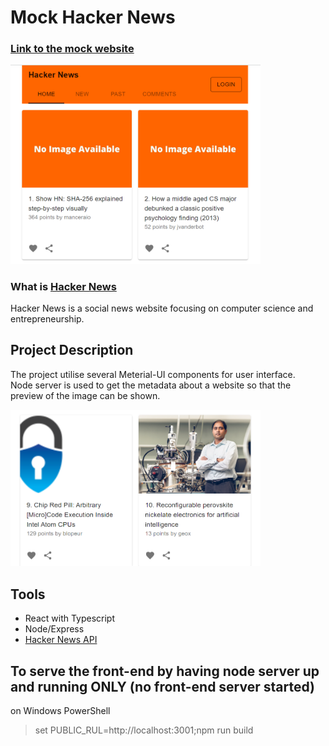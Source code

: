 # Mock Hacker News

### <a href="https://mock-hacker-news.herokuapp.com/" target="_blank">Link to the mock website</a>

<img src="first_readme_img.png" alt="first screenshot" width="400"/>

### What is <a href="https://mock-hacker-news.herokuapp.com/" target="_blank">Hacker News</a>
Hacker News is a social news website focusing on computer science and entrepreneurship.

## Project Description
The project utilise several Meterial-UI components for user interface.  
Node server is used to get the metadata about a website so that the preview of the image can be shown.

<img src="second_readme_img.png" alt="second screenshot" width="400"/>

## Tools
- React with Typescript
- Node/Express
- [Hacker News API](https://hackernews.api-docs.io/)

## To serve the front-end by having node server up and running ONLY (no front-end server started)
on Windows PowerShell
> set PUBLIC_RUL=http://localhost:3001;npm run build